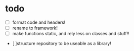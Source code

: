 # todo
- [ ] format code and headers!
- [ ] rename to framework!
- [ ] make functions static, and rely less on classes and stuff!!
- [ ]structure repository to be useable as a library!
